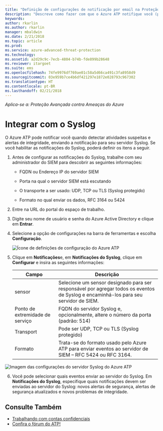 ```yaml
---
title: "Definição de configurações de notificação por email na Proteção Avançada contra Ameaças do Azure | Microsoft Docs"
description: "Descreve como fazer com que o Azure ATP notifique você (por email ou pelo encaminhamento de eventos do Azure ATP) quando detectar atividades suspeitas"
keywords: 
author: rkarlin
ms.author: rkarlin
manager: mbaldwin
ms.date: 2/21/2018
ms.topic: article
ms.prod: 
ms.service: azure-advanced-threat-protection
ms.technology: 
ms.assetid: a2d29c9c-7ecb-4804-b74b-fde899b28648
ms.reviewer: itargoet
ms.suite: ems
ms.openlocfilehash: 74fe9976df769ae01c58a5d66ca491c3fa8958d9
ms.sourcegitcommit: 03e959b7ce4b6df421297e1872e028793c967302
ms.translationtype: HT
ms.contentlocale: pt-BR
ms.lasthandoff: 02/21/2018
---
```

*Aplica-se a: Proteção Avançada contra Ameaças do Azure*



# <a name="integrate-with-syslog"></a>Integrar com o Syslog

O Azure ATP pode notificar você quando detectar atividades suspeitas e alertas de integridade, enviando a notificação para seu servidor Syslog. Se você habilitar as notificações do Syslog, poderá definir os itens a seguir.

1.  Antes de configurar as notificações do Syslog, trabalhe com seu administrador do SIEM para descobrir as seguintes informações:

    -   FQDN ou Endereço IP do servidor SIEM

    -   Porta na qual o servidor SIEM está escutando

    -   O transporte a ser usado: UDP, TCP ou TLS (Syslog protegido)

    -   Formato no qual enviar os dados, RFC 3164 ou 5424

2.  Entre na URL do portal do espaço de trabalho.

3.  Digite seu nome de usuário e senha do Azure Active Directory e clique em **Entrar**.

4.  Selecione a opção de configurações na barra de ferramentas e escolha **Configuração**.

    ![Ícone de definições de configuração do Azure ATP](media/ATP-config-menu.png)

5.  Clique em **Notificações**e, em **Notificações do Syslog**, clique em **Configurar** e insira as seguintes informações:

    |Campo|Descrição|
    |---------|---------------|
    |sensor|Selecione um sensor designado para ser responsável por agregar todos os eventos de Syslog e encaminhá-los para seu servidor de SIEM.|
    |Ponto de extremidade de serviço|FQDN do servidor Syslog e, opcionalmente, altere o número da porta (padrão: 514)|
    |Transport|Pode ser UDP, TCP ou TLS (Syslog protegido)|
    |Formato|Trata-se do formato usado pelo Azure ATP para enviar eventos ao servidor de SIEM – RFC 5424 ou RFC 3164.|

 ![Imagem das configurações do servidor Syslog do Azure ATP](media/atp-syslog.png)

6. Você pode selecionar quais eventos enviar ao servidor do Syslog. Em **Notificações do Syslog**, especifique quais notificações devem ser enviadas ao servidor do Syslog: novos alertas de segurança, alertas de segurança atualizados e novos problemas de integridade.


## <a name="see-also"></a>Consulte Também

- [Trabalhando com contas confidenciais](sensitive-accounts.md)
- [Confira o fórum do ATP!](https://aka.ms/azureatpcommunity)